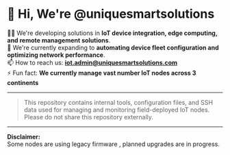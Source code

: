 # 👋 Hi, We're @uniquesmartsolutions

👨‍💻 We're developing solutions in **IoT device integration, edge computing, and remote management solutions**.  
👀 We're currently expanding to **automating device fleet configuration and optimizing network performance**.   
📫 How to reach us: **iot.admin@uniquesmartsolutions.com**  
⚡ Fun fact: **We currently manage vast number IoT nodes across 3 continents**

---

> This repository contains internal tools, configuration files, and SSH data used for managing and monitoring field-deployed IoT nodes.  
> Please do not share this repository externally.

---

**Disclaimer:**  
Some nodes are using legacy firmware , planned upgrades are in progress.

